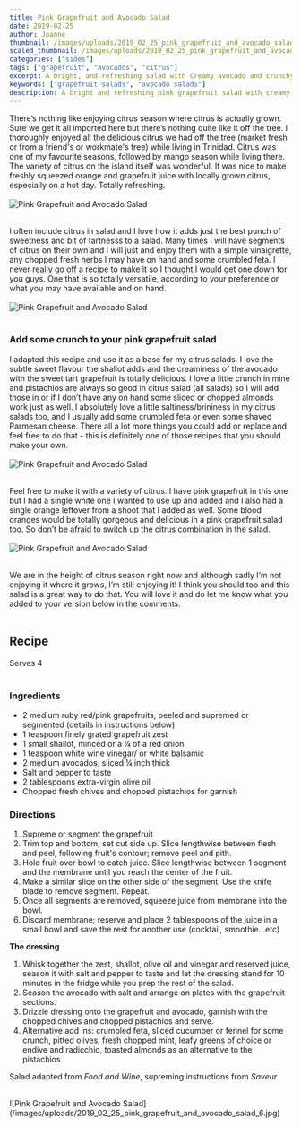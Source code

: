 ```yaml
---
title: Pink Grapefruit and Avocado Salad
date: 2019-02-25
author: Joanne
thumbnail: /images/uploads/2019_02_25_pink_grapefruit_and_avocado_salad_1.jpg
scaled_thumbnail: /images/uploads/2019_02_25_pink_grapefruit_and_avocado_salad_0.jpg
categories: ["sides"]
tags: ["grapefruit", "avocados", "citrus"]
excerpt: A bright, and refreshing salad with Creamy avocado and crunchy pistachios 
keywords: ["grapefruit salads", "avocado salads"]
description: A bright and refreshing pink grapefruit salad with creamy avocado and crunchy pistachios.
---
```


There’s nothing like enjoying citrus season where citrus is actually grown. Sure we get it all imported here but there’s nothing quite like it off the tree. I thoroughly enjoyed all the delicious citrus we had off the tree (market fresh or from a friend's or workmate's tree) while living in Trinidad. Citrus was one of my favourite seasons, followed by mango season while living there. The variety of citrus on the island itself was wonderful. It was nice to make freshly squeezed orange and grapefruit juice with locally grown citrus, especially on a hot day. Totally refreshing.
</br>
</br>
![Pink Grapefruit and Avocado Salad](/images/uploads/2019_02_25_pink_grapefruit_and_avocado_salad_2.jpg) 
</br>
</br>

I often include citrus in salad and I love how it adds just the best punch of sweetness and bit of tartnesss to a salad.  Many times I will have segments of citrus on their own and I will just and enjoy them with a simple vinaigrette, any chopped fresh herbs I may have on hand and some crumbled feta. I never really go off a recipe to make it so I thought I would get one down for you guys. One that is so totally versatile, according to your preference or what you may have available and on hand.
</br>
</br>
![Pink Grapefruit and Avocado Salad](/images/uploads/2019_02_25_pink_grapefruit_and_avocado_salad_3.jpg) 
</br>
</br>

### Add some crunch to your pink grapefruit salad 
I adapted this recipe and use it as a base for my citrus salads. I love the subtle sweet flavour the shallot adds and the creaminess of the avocado with the sweet tart grapefruit is totally delicious. I love a little crunch in mine and pistachios are always so good in citrus salad (all salads) so I will add those in or if I don’t have any on hand some sliced or chopped almonds work just as well. I absolutely love a little saltiness/brininess in my citrus salads too, and I usually add some crumbled feta or even some shaved Parmesan cheese. There all a lot more things you could add or replace and feel free to do that - this is definitely one of those recipes that you should make your own.
</br>
</br>
![Pink Grapefruit and Avocado Salad](/images/uploads/2019_02_25_pink_grapefruit_and_avocado_salad_4.jpg) 
</br>
</br>

Feel free to make it with a variety of citrus. I have pink grapefruit in this one but I had a single white one I wanted to use up and added and I also had a single orange leftover from a shoot that I added as well. Some blood oranges would be totally gorgeous and delicious in a pink grapefruit salad too. So don’t be afraid to switch up the citrus combination in the salad.
</br>
</br>
![Pink Grapefruit and Avocado Salad](/images/uploads/2019_02_25_pink_grapefruit_and_avocado_salad_5.jpg) 
</br>
</br>

We are in the height of citrus season right now and although sadly I’m not enjoying it where it grows, I’m still enjoying it! I think you should too and this salad is a great way to do that. You will love it and do let me know what you added to your version below in the comments.
</br>
</br>

## Recipe
Serves 4
</br>
</br>

### Ingredients

* <span itemprop="ingredients">2 medium ruby red/pink grapefruits, peeled and supremed or segmented (details in instructions below) </span>
* <span itemprop="ingredients">1 teaspoon finely grated grapefruit zest </span>
* <span itemprop="ingredients">1 small shallot, minced or a &frac14; of a red onion </span>
* <span itemprop="ingredients">1 teaspoon white wine vinegar/ or white balsamic </span>
* <span itemprop="ingredients">2 medium avocados, sliced &frac14; inch thick </span>
* <span itemprop="ingredients">Salt and pepper to taste </span>
* <span itemprop="ingredients">2 tablespoons extra-virgin olive oil</span>
* <span itemprop="ingredients">Chopped fresh chives and chopped pistachios for garnish</span>

### Directions

1. Supreme or segment the grapefruit 
2. Trim top and bottom; set cut side up. Slice lengthwise between flesh and peel, following fruit's contour; remove peel and pith.
3. Hold fruit over bowl to catch juice. Slice lengthwise between 1 segment and the membrane until you reach the center of the fruit.
4. Make a similar slice on the other side of the segment. Use the knife blade to remove segment. Repeat.
5. Once all segments are removed, squeeze juice from membrane into the bowl. 
6. Discard membrane; reserve and place 2 tablespoons of the juice in a small bowl and save the rest for another use (cocktail, smoothie...etc) 

__The dressing__

1. Whisk together the zest, shallot, olive oil and vinegar and reserved juice, season it with salt and pepper to taste and let the dressing stand for 10 minutes in the fridge while you prep the rest of the salad. 
2. Season the avocado with salt and arrange on plates with the grapefruit sections. 
3. Drizzle dressing onto the grapefruit and avocado, garnish with the chopped chives and chopped pistachios and serve.
4. Alternative add ins: crumbled feta, sliced cucumber or fennel for some crunch, pitted olives, fresh chopped mint, leafy greens of choice or endive and radicchio, toasted almonds as an alternative to the pistachios 

Salad adapted from _Food and Wine_, supreming instructions from _Saveur_

</br>
![Pink Grapefruit and Avocado Salad](/images/uploads/2019_02_25_pink_grapefruit_and_avocado_salad_6.jpg)